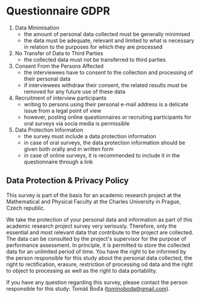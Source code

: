 # Questionnaire GDPR

1. Data Minimisation
    - the amount of personal data collected must be generally minimised
    - the data must be adequate, relevant and limited to what is necessary in relation to the purposes for which they are processed
2. No Transfer of Data to Third Parties
    - the collected data must not be transferred to third parties
3. Consent From the Persons Affected
    - the interviewees have to consent to the collection and processing of their personal data
    - if interviewees withdraw their consent, the related results must be removed for any future use of these data
4. Recruitment of interview participants
    - writing to persons using their personal e-mail address is a delicate issue from a legal point of view
    - however, posting online questionnaires or recruiting participants for oral surveys via socia media is permissible
5. Data Protection Information
    - the survey must include a data protection information
    - in case of oral surveys, the data protection information should be given both orally and in written form
    - in case of online surveys, it is recommended to include it in the questionnaire through a link

## Data Protection & Privacy Policy
This survey is part of the basis for an academic research project at the Mathematical and Physical Faculty at the Charles University in Prague, Czech republic.

We take the protection of your personal data and information as part of this academic research project survey very seriously. Therefore, only the essential and most relevant data that contribute to the project are collected. The data can be consulted by the project's supervisor for the purpose of performance assessment. In principle, it is permitted to store the collected data for an unlimited period of time. You have the right to be informed by the person responsible for this study about the personal data collected, the right to rectification, erasure, restriction of processing od data and the right to object to processing as well as the right to data portability.

If you have any question regarding this survey, please contact the person responsible for this study: Tomáš Boďa (tominoboda@gmail.com).